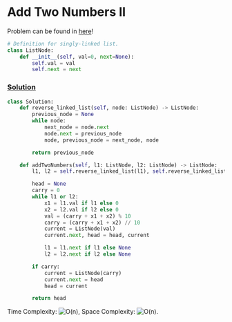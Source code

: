 # Add Two Numbers II

Problem can be found in [here](https://leetcode.com/problems/add-two-numbers-ii/)!

```python
# Definition for singly-linked list.
class ListNode:
    def __init__(self, val=0, next=None):
        self.val = val
        self.next = next
```

### [Solution](/Linked%20List/445-AddTwoNumbersII/solution.py)

```python
class Solution:
    def reverse_linked_list(self, node: ListNode) -> ListNode:
        previous_node = None
        while node:
            next_node = node.next
            node.next = previous_node
            node, previous_node = next_node, node

        return previous_node

    def addTwoNumbers(self, l1: ListNode, l2: ListNode) -> ListNode:
        l1, l2 = self.reverse_linked_list(l1), self.reverse_linked_list(l2)

        head = None
        carry = 0
        while l1 or l2:
            x1 = l1.val if l1 else 0
            x2 = l2.val if l2 else 0
            val = (carry + x1 + x2) % 10
            carry = (carry + x1 + x2) // 10
            current = ListNode(val)
            current.next, head = head, current

            l1 = l1.next if l1 else None
            l2 = l2.next if l2 else None

        if carry:
            current = ListNode(carry)
            current.next = head
            head = current

        return head
```

Time Complexity: ![O(n)](<https://latex.codecogs.com/svg.image?\inline&space;O(n)>), Space Complexity: ![O(n)](<https://latex.codecogs.com/svg.image?\inline&space;O(n)>).
